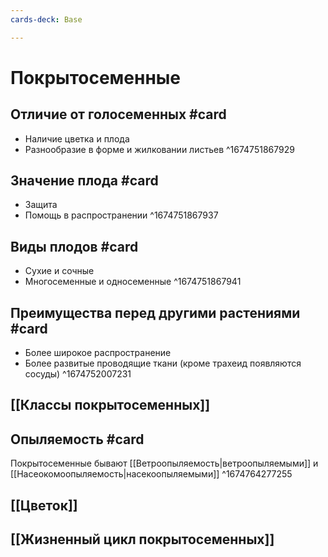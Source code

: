 ```yaml
---
cards-deck: Base

---
```


# Покрытосеменные

## Отличие от голосеменных #card
- Наличие цветка и плода
- Разнообразие в форме и жилковании листьев
^1674751867929

## Значение плода #card
- Защита
- Помощь в распространении
^1674751867937

## Виды плодов #card 
- Сухие и сочные
- Многосеменные и односеменные
^1674751867941

## Преимущества перед другими растениями #card
- Более широкое распространение 
- Более развитые проводящие ткани (кроме трахеид появляются сосуды)
^1674752007231

## [[Классы покрытосеменных]]

## Опыляемость #card
Покрытосеменные бывают [[Ветроопыляемость|ветроопыляемыми]] и [[Насеокомоопыляемость|насекоопыляемыми]]
^1674764277255

## [[Цветок]]

## [[Жизненный цикл покрытосеменных]]
